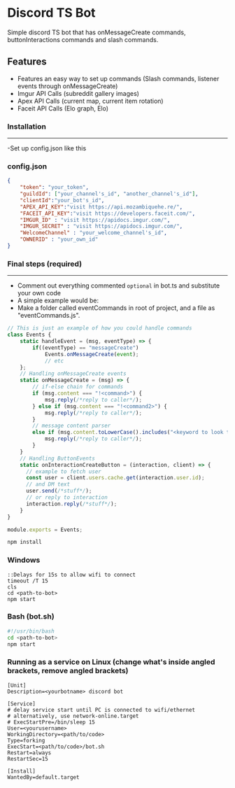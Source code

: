 # Discord TS Bot

Simple discord TS bot that has onMessageCreate commands, buttonInteractions commands and slash commands.

## Features
- Features an easy way to set up commands (Slash commands, listener events through onMessageCreate)
- Imgur API Calls (subreddit gallery images)
- Apex API Calls (current map, current item rotation)
- Faceit API Calls (Elo graph, Elo)



### Installation
---
-Set up config.json like this

### config.json

```JSON
{
	"token": "your_token",
	"guildId": ["your_channel's_id", "another_channel's_id"],
	"clientId":"your_bot's_id",
	"APEX_API_KEY":"visit https://api.mozambiquehe.re/",
	"FACEIT_API_KEY":"visit https://developers.faceit.com/",
	"IMGUR_ID" : "visit https://apidocs.imgur.com/",
	"IMGUR_SECRET" : "visit https://apidocs.imgur.com/",
	"WelcomeChannel" : "your_welcome_channel's_id",
	"OWNERID" : "your_own_id"
}

```
### Final steps (required)
---
- Comment out everything commented `optional` in bot.ts and substitute your own code
- A simple example would be:
- Make a folder called eventCommands in root of project, and a file as "eventCommands.js".

```javascript
// This is just an example of how you could handle commands
class Events {
	static handleEvent = (msg, eventType) => {
		if((eventType) == "messageCreate")
			Events.onMessageCreate(event);
			// etc
	};
	// Handling onMessageCreate events
	static onMessageCreate = (msg) => {
		// if-else chain for commands
		if (msg.content === "!<command>") {
			msg.reply(/*reply to caller*/);
		} else if (msg.content === "!<command2>") {
			msg.reply(/*reply to caller*/);
		}
		// message content parser
		else if (msg.content.toLowerCase().includes("<keyword to look through>")) {
			msg.reply(/*reply to caller*/);
		}
	}
	// Handling ButtonEvents
	static onInteractionCreateButton = (interaction, client) => {
	  // example to fetch user
	  const user = client.users.cache.get(interaction.user.id);
	  // and DM text
	  user.send(/*stuff*/);
	  // or reply to interaction
	  interaction.reply(/*stuff*/);
	}
}

module.exports = Events;
```

```bash
npm install
```

### Windows

```batch
::Delays for 15s to allow wifi to connect
timeout /T 15
cls
cd <path-to-bot>
npm start
```

### Bash (bot.sh)

```Bash
#!/usr/bin/bash
cd <path-to-bot>
npm start
```

### Running as a service on Linux (change what's inside angled brackets, remove angled brackets)
```
[Unit]
Description=<yourbotname> discord bot

[Service]
# delay service start until PC is connected to wifi/ethernet
# alternatively, use network-online.target
# ExecStartPre=/bin/sleep 15
User=<yourusername>
WorkingDirectory=<path/to/code>
Type=forking
ExecStart=<path/to/code>/bot.sh
Restart=always
RestartSec=15

[Install]
WantedBy=default.target
```
